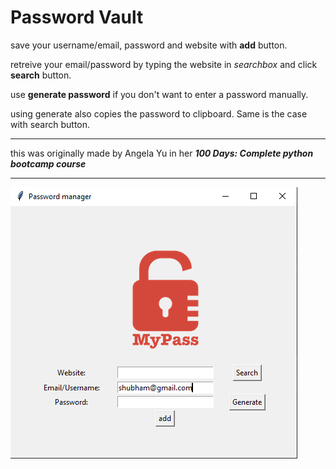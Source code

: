# Password Vault
save your username/email, password and website with **add** button.

retreive your email/password by typing the website in *searchbox* and click **search** button.

use **generate password** if you don't want to enter a password manually.

using generate also copies the password to clipboard. Same is the case with search button.

---

this was originally made by Angela Yu in her ***100 Days: Complete python bootcamp course***

---
![](https://github.com/shubham-srv/Password-save-generate/blob/main/images/passwordvault.png)

